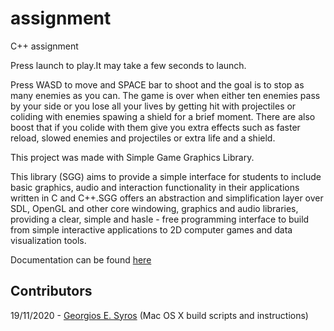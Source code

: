 # assignment
C++ assignment

Press launch to play.It may take a few seconds to launch.

Press WASD to move and SPACE bar to shoot and the goal is to stop as many enemies as you can. 
The game is over when either ten enemies pass by your side or you lose all your lives
by getting hit with projectiles or coliding with enemies spawing a shield for a brief moment.
There are also boost that if you colide with them give you extra effects such as 
faster reload, slowed enemies and projectiles or extra life and a shield.

This project was made with Simple Game Graphics Library.

This library (SGG) aims to provide a simple interface for students to include basic graphics, audio and interaction functionality in their applications written in C and C++.SGG offers an abstraction and simplification layer over SDL, OpenGL and other core windowing, graphics and audio libraries, providing a clear, simple and hasle - free programming interface to build from simple interactive applications to 2D computer games and data visualization tools.

Documentation can be found [here](https://cgaueb.github.io/sgg/index.html "SGG's Documentation")

## Contributors

 19/11/2020 - [Georgios E. Syros](https://github.com/gsiros "Georgios E. Syros") (Mac OS X build scripts and instructions)
 
